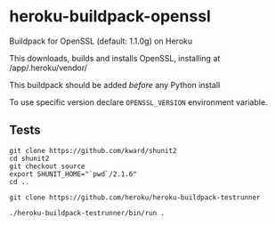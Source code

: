 # heroku-buildpack-openssl
Buildpack for OpenSSL (default: 1.1.0g) on Heroku

This downloads, builds and installs OpenSSL, installing at
/app/.heroku/vendor/

This buildpack should be added *before* any Python install

To use specific version declare ``OPENSSL_VERSION`` environment variable.

## Tests

    git clone https://github.com/kward/shunit2
    cd shunit2
    git checkout source
    export SHUNIT_HOME="`pwd`/2.1.6"
    cd ..
    
    git clone https://github.com/heroku/heroku-buildpack-testrunner
    
    ./heroku-buildpack-testrunner/bin/run .
